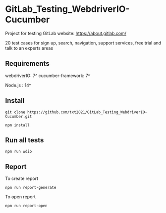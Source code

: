 # GitLab_Testing_WebdriverIO-Cucumber

Project for testing GitLab website: https://about.gitlab.com/

20 test cases for sign up, search, navigation, support services, free trial and talk to an experts areas

## Requirements
webdriverIO: 7^
cucumber-framework: 7^

Node.js : 14^

## Install
```
git clone https://github.com/txt2021/GitLab_Testing_WebdriverIO-Cucumber.git
```

```
npm install 
```

## Run all tests
```
npm run wdio
```

## Report

To create report

```
npm run report-generate
```

To open report

```
npm run report-open
```

